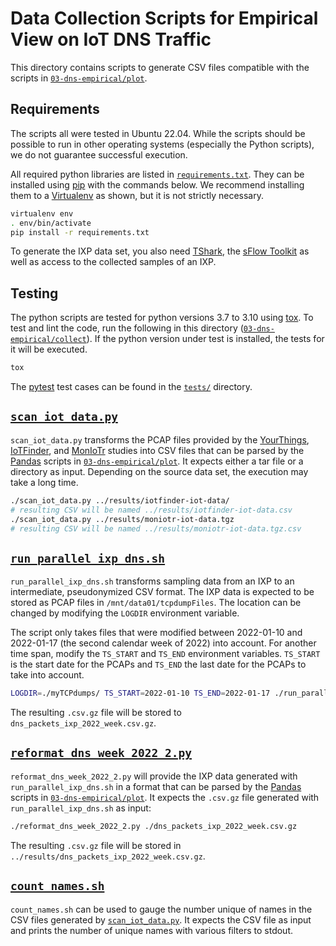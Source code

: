 # Data Collection Scripts for Empirical View on IoT DNS Traffic

This directory contains scripts to generate CSV files compatible with the scripts in
[`03-dns-empirical/plot`](../plot).

## Requirements
The scripts all were tested in Ubuntu 22.04. While the scripts should be possible to run in other
operating systems (especially the Python scripts), we do not guarantee successful execution.

All required python libraries are listed in [`requirements.txt`](./requirements.txt). They can be
installed using [pip] with the commands below.
We recommend installing them to a [Virtualenv] as shown, but it is not strictly necessary.

```sh
virtualenv env
. env/bin/activate
pip install -r requirements.txt
```

To generate the IXP data set, you also need [TShark], the [sFlow Toolkit] as well as access to the
collected samples of an IXP.

## Testing

The python scripts are tested for python versions 3.7 to 3.10 using [tox]. To test and lint the
code, run the following in this directory ([`03-dns-empirical/collect`](./)). If the python version
under test is installed, the tests for it will be executed.

```sh
tox
```

The [pytest] test cases can be found in the [`tests/`](./tests) directory.

## [`scan_iot_data.py`](./scan_iot_data.py)

`scan_iot_data.py` transforms the PCAP files provided by the [YourThings], [IoTFinder], and
[MonIoTr] studies into CSV files that can be parsed by the [Pandas] scripts in
[`03-dns-empirical/plot`](../plot). It expects either a tar file or a directory as input. Depending
on the source data set, the execution may take a long time.

```sh
./scan_iot_data.py ../results/iotfinder-iot-data/
# resulting CSV will be named ../results/iotfinder-iot-data.csv
./scan_iot_data.py ../results/moniotr-iot-data.tgz
# resulting CSV will be named ../results/moniotr-iot-data.tgz.csv
```

## [`run_parallel_ixp_dns.sh`](./run_parallel_ixp_dns.sh)

`run_parallel_ixp_dns.sh` transforms sampling data from an IXP to an intermediate, pseudonymized CSV
format. The IXP data is expected to be stored as PCAP files in `/mnt/data01/tcpdumpFiles`. The
location can be changed by modifying the `LOGDIR` environment variable.

The script only takes files that were modified between 2022-01-10 and 2022-01-17 (the second
calendar week of 2022) into account. For another time span, modify the `TS_START` and `TS_END`
environment variables. `TS_START` is the start date for the PCAPs and `TS_END` the last date for the
PCAPs to take into account.

```sh
LOGDIR=./myTCPdumps/ TS_START=2022-01-10 TS_END=2022-01-17 ./run_parallel_ixp_dns.sh
```

The resulting `.csv.gz` file will be stored to `dns_packets_ixp_2022_week.csv.gz`.

## [`reformat_dns_week_2022_2.py`](./reformat_dns_week_2022_2.py)

`reformat_dns_week_2022_2.py` will provide the IXP data generated with `run_parallel_ixp_dns.sh` in
a format that can be parsed by the [Pandas] scripts in [`03-dns-empirical/plot`](../plot). It
expects the `.csv.gz` file generated with `run_parallel_ixp_dns.sh` as input:

```sh
./reformat_dns_week_2022_2.py ./dns_packets_ixp_2022_week.csv.gz
```

The resulting `.csv.gz` file will be stored in `../results/dns_packets_ixp_2022_week.csv.gz`.

## [`count_names.sh`](./count_names.sh)

`count_names.sh` can be used to gauge the number unique of names in the CSV files generated by
[`scan_iot_data.py`](#scan_iot_datapy). It expects the CSV file as input and prints the number of
unique names with various filters to stdout.

[pip]: https://pip.pypa.io
[Virtualenv]: https://virtualenv.pypa.io
[TShark]: https://www.wireshark.org/docs/wsug_html_chunked/AppToolstshark.html
[sFlow Toolkit]: https://inmon.com/technology/sflowTools.php 
[tox]: https://tox.wiki
[pytest]: https://docs.pytest.org
[Pandas]: https://pandas.pydata.org/
[YourThings]: https://yourthings.info/data/#yourthings-data
[IoTFinder]: https://yourthings.info/data/#iotfinder-data
[MonIoTr]: https://moniotrlab.ccis.neu.edu/imc19/

